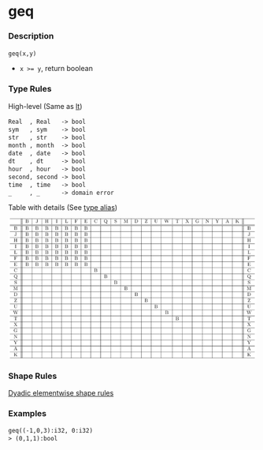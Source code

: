 # geq

### Description

`geq(x,y)`

- `x >= y`, return boolean

### Type Rules

High-level (Same as [lt](lt.md))

```no-highlight
Real  , Real   -> bool
sym   , sym    -> bool
str   , str    -> bool
month , month  -> bool
date  , date   -> bool
dt    , dt     -> bool
hour  , hour   -> bool
second, second -> bool
time  , time   -> bool
_     , _      -> domain error
```

Table with details (See [type alias](../types.md))

![lt](../types/lt.png)

### Shape Rules

[Dyadic elementwise shape rules](../shapes.md#dyadic-elementwise)

### Examples

```no-highlight
geq((-1,0,3):i32, 0:i32)
> (0,1,1):bool
```

